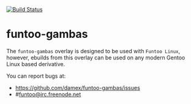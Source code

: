 [![Build Status](https://travis-ci.org/damex/funtoo-gambas.svg?branch=master)](https://travis-ci.org/damex/funtoo-gambas)

funtoo-gambas
===============
 
The `funtoo-gambas` overlay is designed to be used with `Funtoo Linux`, however, ebuilds from this overlay can be used on any modern Gentoo Linux based derivative.

You can report bugs at:
 
* https://github.com/damex/funtoo-gambas/issues
* #funtoo@irc.freenode.net
